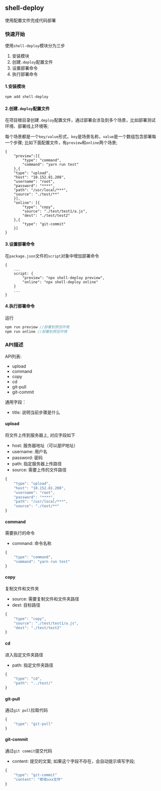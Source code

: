 ## shell-deploy
使用配置文件完成代码部署

### 快速开始
使用`shell-deploy`模块分为三步
1. 安装模块
2. 创建`.deploy`配置文件
3. 设置部署命令
4. 执行部署命令


#### 1.安装模块
```js
npm add shell-deploy
```

#### 2.创建`.deploy`配置文件

在项目根目录创建`.deploy`配置文件，通过部署会涉及到多个场景，比如部署测试环境、部署线上环境等;  

每个场景都是一个`key/value`形式，`key`是场景名称，`value`是一个数组包含部署每一个步骤;
比如下面配置文件，有`preview`和`online`两个场景;
```
{
    "preview":[{
        "type": "command",
        "command": "yarn run test"
    },{
    "type": "upload",
    "host": "10.152.81.208",
    "username": "root",
    "password": "****",
    "path": "/usr/local/***",
    "source": "./test/**"
    }], 
    "online": [{
        "type": "copy",
        "source": "./test/test1/a.js",
        "dest": "./test/test2"
    },{
        "type": "git-commit"    
    }]  
}
```

#### 3.设置部署命令

在`package.json`文件的`script`对象中增加部署命令

```
{
    ...
    script: {
        "preview": "npx shell-deploy preview",
        "online": "npx shell-deploy online"
    }
    ...  
}
```

#### 4.执行部署命令

运行
```js
npm run preview //部署到预览环境
npm run online //部署到预览环境
```


### API描述

API列表:
* upload
* command
* copy
* cd 
* git-pull
* git-commit

通用字段：
* title: 说明当前步骤是什么

#### upload
将文件上传到服务器上, 对应字段如下
* host: 服务器地址（可以是IP地址）
* username: 用户名
* password: 密码
* path: 指定服务器上传路径
* source: 需要上传的文件路径

```js
{
    "type": "upload",
    "host": "10.152.81.208",
    "username": "root",
    "password": "****",
    "path": "/usr/local/***",
    "source": "./test/**"
}
```

#### command 
需要执行的命令
* command: 命令名称

```js
{
    "type": "command",
    "command": "yarn run test"
}
```

#### copy
复制文件和文件夹

* source: 需要复制文件和文件夹路径
* dest: 目标路径

```js
{
    "type": "copy",  
    "source": "./test/test1/a.js",
    "dest": "./test/test2"
}
```

#### cd
进入指定文件夹路径
* path: 指定文件夹路径

```js
{
    "type": "cd",
    "path": "../test/" 
}
```

#### git-pull
通过`git pull`拉取代码

```js
{
    "type": "git-pull"
}
```

#### git-commit 
通过`git commit`提交代码

* content: 提交的文案; 如果这个字段不存在，会自动提示填写字段;
```js
{
    "type": "git-commit"
    "content": "修改xxx文件"
}
```

